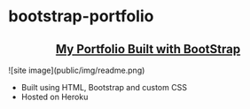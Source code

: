 # bootstrap-portfolio
<h2 style="text-align:center;"> <a href="https://apo-portfolio.herokuapp.com/">My Portfolio Built with BootStrap</a></h2 style>
![site image](public/img/readme.png)
<!-- <img src="img/readme.png" alt="site image" width="600" height="400">&nbsp; -->

<ul>
    <li>Built using HTML, Bootstrap and custom CSS</li>
    <li>Hosted on Heroku</li>
</ul>
